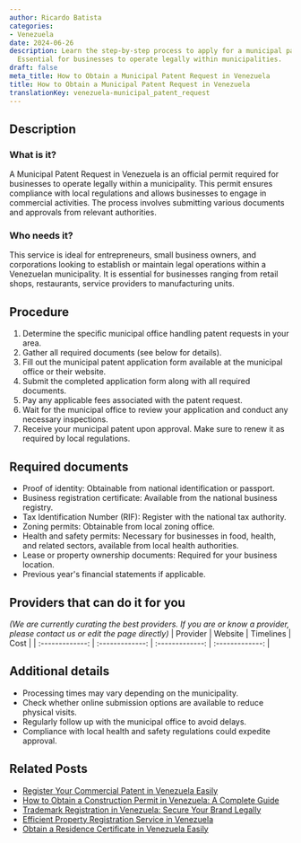 ```yaml
---
author: Ricardo Batista
categories:
- Venezuela
date: 2024-06-26
description: Learn the step-by-step process to apply for a municipal patent in Venezuela.
  Essential for businesses to operate legally within municipalities.
draft: false
meta_title: How to Obtain a Municipal Patent Request in Venezuela
title: How to Obtain a Municipal Patent Request in Venezuela
translationKey: venezuela-municipal_patent_request
---
```



## Description
### What is it?
A Municipal Patent Request in Venezuela is an official permit required for businesses to operate legally within a municipality. This permit ensures compliance with local regulations and allows businesses to engage in commercial activities. The process involves submitting various documents and approvals from relevant authorities.

### Who needs it?
This service is ideal for entrepreneurs, small business owners, and corporations looking to establish or maintain legal operations within a Venezuelan municipality. It is essential for businesses ranging from retail shops, restaurants, service providers to manufacturing units.

## Procedure

1. Determine the specific municipal office handling patent requests in your area.
2. Gather all required documents (see below for details).
3. Fill out the municipal patent application form available at the municipal office or their website.
4. Submit the completed application form along with all required documents.
5. Pay any applicable fees associated with the patent request.
6. Wait for the municipal office to review your application and conduct any necessary inspections.
7. Receive your municipal patent upon approval. Make sure to renew it as required by local regulations.


## Required documents

- Proof of identity: Obtainable from national identification or passport.
- Business registration certificate: Available from the national business registry.
- Tax Identification Number (RIF): Register with the national tax authority.
- Zoning permits: Obtainable from local zoning office.
- Health and safety permits: Necessary for businesses in food, health, and related sectors, available from local health authorities.
- Lease or property ownership documents: Required for your business location.
- Previous year's financial statements if applicable.


## Providers that can do it for you
_(We are currently curating the best providers. If you are or know a provider, please contact us or edit the page directly)_
| Provider        |     Website     |     Timelines    |       Cost      |
| :-------------: | :-------------: |  :-------------: | :-------------: |

## Additional details

- Processing times may vary depending on the municipality.
- Check whether online submission options are available to reduce physical visits.
- Regularly follow up with the municipal office to avoid delays.
- Compliance with local health and safety regulations could expedite approval.




## Related Posts

- [Register Your Commercial Patent in Venezuela Easily](https://tramitit.com/guides/venezuela/commercial_patent_request/)
- [How to Obtain a Construction Permit in Venezuela: A Complete Guide](https://tramitit.com/guides/venezuela/construction_permit/)
- [Trademark Registration in Venezuela: Secure Your Brand Legally](https://tramitit.com/guides/venezuela/trademark_registration/)
- [Efficient Property Registration Service in Venezuela](https://tramitit.com/guides/venezuela/property_registration/)
- [Obtain a Residence Certificate in Venezuela Easily](https://tramitit.com/guides/venezuela/residence_certificate/)